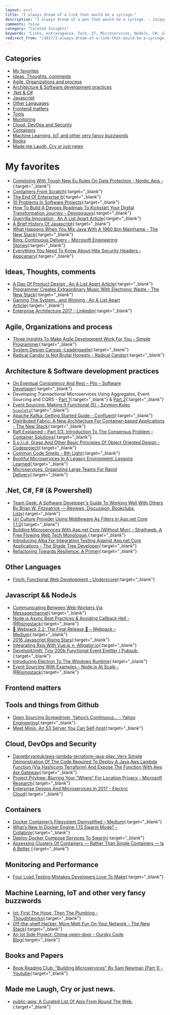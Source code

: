 ```yaml
---
layout: post
title: "I always dream of a link that would be a syringe."
description: "I always dream of a pen that would be a syringe. - Jacques Derrida"
comments: false
category: "Curated Insights"
keywords: "Links, extravaganza, Tech, IT, Microservices, NodeJs, C#, Javascript, Solution architecture"
redirect_from: "/2017/I-always-dream-of-a-link-that-would-be-a-syringe/"
---
```


## Categories ##
* [My favorites](#favorites)
* [Ideas, Thoughts, comments](#ideas)
* [Agile, Organizations and process](#agile)
* [Architecture & Software development practices](#development)
* [.Net & C#](#net)
* [Javascript](#javascript)
* [Other Languages](#polygloting)
* [Frontend matters](#web)
* [Tools](#tools)
* [Monitoring](#monitoring)
* [Cloud, DevOps and Security](#devops)
* [Containers](#containers)
* [Machine Learning, IoT and other very fancy buzzwords](#iot)
* [Books](#books)
* [Made me Laugh, Cry or just news](#news)

# My favorites<a name="favorites"></a> #
* [Complying With Tough New Eu Rules On Data Protection - Nordic Apis -](http://nordicapis.com/complying-with-tough-new-eu-rules-on-data-protection/){:target="_blank"}
* [Containers From Scratch](https://ericchiang.github.io/post/containers-from-scratch//){:target="_blank"}
* [The End Of Enterprise It](http://www.leanessays.com/2017/01/the-end-of-enterprise-it.html){:target="_blank"}
* [10 Problems In Software Projects](http://joyclark.org/sketchnote/ddd/2017/01/15/10-problems.html?__s=amwwwz5judsp1dsfgko7){:target="_blank"}
* [How To Build A Devops Roadmap To Kickstart Your Digital Transformation Journey - Devopsguys](https://www.devopsguys.com/2017/01/18/build-devops-roadmap-kickstart-digital-transformation-journey/){:target="_blank"}
* [Guerrilla Innovation · An A List Apart Article](http://alistapart.com/article/guerrilla-innovation){:target="_blank"}
* [A Brief History Of Javascript](https://auth0.com/blog/a-brief-history-of-javascript/){:target="_blank"}
* [What Happens When You Mix Java With A 1960 Ibm Mainframe - The New Stack](http://thenewstack.io/happens-use-java-1960-ibm-mainframe/){:target="_blank"}
* [Bing: Continuous Delivery - Microsoft Engineering Stories](http://stories.visualstudio.com/bing-continuous-delivery/){:target="_blank"}
* [Everything You Need To Know About Http Security Headers - Appcanary](https://blog.appcanary.com/2017/http-security-headers.html){:target="_blank"}

## Ideas, Thoughts, comments <a name="ideas"></a> ##
* [A Dao Of Product Design · An A List Apart Article](http://alistapart.com/article/dao-of-product-design){:target="_blank"}
* [Programmer Creates Extraordinary Music With Electronic Waste - The New Stack](http://thenewstack.io/programmer-creates-extraordinary-music-electronic-waste/){:target="_blank"}
* [Gaming The System…and Winning · An A List Apart Article](http://alistapart.com/article/gaming-the-system-and-winning){:target="_blank"}
* [Enterprise Architecture 2017 - Linkedin](https://www.linkedin.com/pulse/enterprise-architecture-2017-kern-bsee-msem-cea-cissp-issap-pmp-?trkInfo=VSRPsearchId%3A1124402091485336848748%2CVSRPtargetId%3A6227842160331354112%2CVSRPcmpt%3Aprimary&trk=vsrp_influencer_content_res_name){:target="_blank"}

## Agile, Organizations and process<a name="agile"></a> ##
* [Three Insights To Make Agile Development Work For You - Simple Programmer](https://simpleprogrammer.com/2017/01/11/three-insights-make-agile-work/){:target="_blank"}
* [System Design Canvas -Leadingagile](https://www.leadingagile.com/2017/01/system-design-canvas/){:target="_blank"}
* [Radical Candor Is Not Brutal Honesty - Radical Candor](https://www.radicalcandor.com/blog/radical-candor-not-brutal-honesty/){:target="_blank"}

## Architecture & Software development practices <a name="development"></a> ##
* [On Eventual Consistency And Rest – Pilo – Software Developer](https://pillopl.github.io/eventual-consistency-and-rest/?__s=amwwwz5judsp1dsfgko7){:target="_blank"}
* Developing Transactional Microservices Using Aggregates, Event Sourcing and CQRS - [Part 1](https://www.infoq.com/articles/microservices-aggregates-events-cqrs-part-1-richardson){:target="_blank"} & [Part 2](https://www.infoq.com/articles/microservices-aggregates-events-cqrs-part-2-richardson?__s=amwwwz5judsp1dsfgko7){:target="_blank"}
* [Event Sourcing: Making It Functional (5) - Szymon Kulec `Scooletz`](https://blog.scooletz.com/2017/01/19/event-sourcing-making-it-functional-5/?__s=amwwwz5judsp1dsfgko7){:target="_blank"}
* [Apache Kafka: Getting Started Guide - Confluent](https://www.confluent.io/blog/apache-kafka-getting-started/){:target="_blank"}
* [Distributed Fabric: A New Architecture For Container-based Applications - The New Stack](http://thenewstack.io/distributed-fabric-new-architecture-container-based-applications/){:target="_blank"}
* [Raft Explained – Part 1/3: Introduction To The Consensus Problem - Container Solutions](http://container-solutions.com/raft-explained-part-1-the-consenus-problem/){:target="_blank"}
* [S.o.l.i.d, Grasp And Other Basic Principles Of Object Oriented Design - Codeproject](https://www.codeproject.com/Articles/1166136/S-O-L-I-D-GRASP-And-Other-Basic-Principles-of-Obje){:target="_blank"}
* [Common Code Smells - 8th Light](https://8thlight.com/blog/georgina-mcfadyen/2017/01/19/common-code-smells.html){:target="_blank"}
* [Bootiful Microservices In A Legacy Environment: Lessons Learned](https://www.infoq.com/presentations/spring-boot-microservices-springone2016){:target="_blank"}
* [Microservices: Organizing Large Teams For Rapid Delivery](https://www.infoq.com/presentations/microservices-team-organization){:target="_blank"}

## **.Net, C#, F# (& Powershell)**  <a name="net"></a> ##
* [Team Geek: A Software Developer's Guide To Working Well With Others By Brian W. Fitzpatrick — Reviews, Discussion, Bookclubs, Lists](https://www.goodreads.com/book/show/14514115-team-geek){:target="_blank"}
* [Url Culture Provider Using Middleware As Filters In Asp.net Core 1.1.0](http://andrewlock.net/url-culture-provider-using-middleware-as-mvc-filter-in-asp-net-core-1-1-0/){:target="_blank"}
* [Building Microservices With Asp.net Core (Without Mvc) - Strathweb. A Free Flowing Web Tech Monologue.](http://www.strathweb.com/2017/01/building-microservices-with-asp-net-core-without-mvc/){:target="_blank"}
* [Introducing Alba For Integration Testing Against Asp.net Core Applications - The Shade Tree Developer](https://jeremydmiller.com/2017/01/25/introducing-alba-for-integration-testing-against-asp-net-core-applications/){:target="_blank"}
* [Refactoring Towards Resilience: A Primer](https://jimmybogard.com/refactoring-towards-resilience-a-primer/){:target="_blank"}

## Other Languages  <a name="polygloting"></a> ##
* [Finch: Functional Web Development - Underscore](http://underscore.io/blog/posts/2017/01/24/finch-functional-web-development.html){:target="_blank"}

## Javascript && NodeJs <a name="javascript"></a><a name="nodejs"></a> ##
* [Communicating Between Web Workers Via Messagechannel](http://www.2ality.com/2017/01/messagechannel.html){:target="_blank"}
* [Node.js Async Best Practices & Avoiding Callback Hell - @Risingstack](https://blog.risingstack.com/node-js-async-best-practices-avoiding-callback-hell-node-js-at-scale/){:target="_blank"}
* [🎉 Webpack 2.2: The Final Release 🎉 – Webpack – Medium](https://medium.com/webpack/webpack-2-2-the-final-release-76c3d43bf144#.a04nwt1ma){:target="_blank"}
* [2016 Javascript Rising Stars](https://risingstars2016.js.org/){:target="_blank"}
* [Integrating Rxjs With Vue.js ← Alligator.io](https://alligator.io/vuejs/using-rxjs/){:target="_blank"}
* [Developit/mitt: Tiny 200b Functional Event Emitter / Pubsub.](https://github.com/developit/mitt){:target="_blank"}
* [Introducing Electron To The Windows Runtime](https://slack.engineering/introducing-electron-to-the-windows-runtime-4fa789b93d90#.98qgamvtl){:target="_blank"}
* [Event Sourcing With Examples - Node.js At Scale - @Risingstack](https://blog.risingstack.com/event-sourcing-with-examples-node-js-at-scale/){:target="_blank"}

## Frontend matters <a name="web"></a> ##

## Tools and things from Github <a name="tools"></a> ##
* [Open Sourcing Screwdriver, Yahoo’s Continuous... - Yahoo Engineering](https://yahooeng.tumblr.com/post/155765242061/open-sourcing-screwdriver-yahoos-continuous){:target="_blank"}
* [Meet Minio, An S3 Server You Can Self-host](http://blog.alexellis.io/meet-minio/){:target="_blank"}

## Cloud, DevOps and Security<a name="devops"></a> ##
* [Danielbryantuk/aws-lambda-terraform-java-play: Very Simple Demonstration Of The Code Required To Deploy A Java Aws Lambda Function (Via Hashicorp Terraform) And Expose The Function With Aws Api Gateway](https://github.com/danielbryantuk/aws-lambda-terraform-java-play){:target="_blank"}
* [Project Privtree: Blurring Your “Where” For Location Privacy - Microsoft Research](https://www.microsoft.com/en-us/research/blog/project-privtree-blurring-location-privacy/){:target="_blank"}
* [Enterprise Devops And Microservices In 2017 - Electric Cloud](https://electric-cloud.com/blog/2017/01/enterprise-devops-microservices-2017/){:target="_blank"}

## Containers <a name="containers"></a> ##
* [Docker Container’s Filesystem Demystified – Medium](https://medium.com/@nagarwal/docker-containers-filesystem-demystified-b6ed8112a04a#.u36k67lnc){:target="_blank"}
* [What’s New In Docker Engine 1.13 Swarm Mode? – Collabnix](http://collabnix.com/archives/2381){:target="_blank"}
* [Deploy Docker Compose Services To Swarm](http://blog.arungupta.me/deploy-docker-compose-services-swarm/){:target="_blank"}
* [Assessing Clusters Of Containers — Rather Than Single Containers — Is A Better ](http://thenewstack.io/monitoring-reset-containers/){:target="_blank"}

## Monitoring and Performance <a name="monitoring"></a> ##
* [Four Load Testing Mistakes Developers Love To Make](https://engineering.klarna.com/four-load-testing-mistakes-developers-love-to-make-68b443f7e8a2#.57jinhos1){:target="_blank"}

## Machine Learning, IoT and other very fancy buzzwords <a name="iot"></a> ##
* [Iot: First The Hype, Then The Plumbing - Thoughtworks](https://www.thoughtworks.com/insights/blog/iot-first-hype-then-plumbing){:target="_blank"}
* [Off-the-shelf Hacker: More Mqtt Fun On Your Network - The New Stack](http://thenewstack.io/off-shelf-hacker-mqtt-fun-network/){:target="_blank"}
* [An Iot Side Project: Chima-open-door - Oursky Code Blog](https://code.oursky.com/iot-side-project-chima-open-door/){:target="_blank"}

## Books and Papers<a name="books"></a> ##
* [Book Reading Club: "Building Microservices" By Sam Newman (Part 1) - Youtube](https://www.youtube.com/watch?v=Caj-qCOniXM){:target="_blank"}

## Made me Laugh, Cry or just news. <a name="news"></a> ##
* [public-apis: A Curated List Of Apis From Round The Web.](https://github.com/abhishekbanthia/Public-APIs){:target="_blank"}
